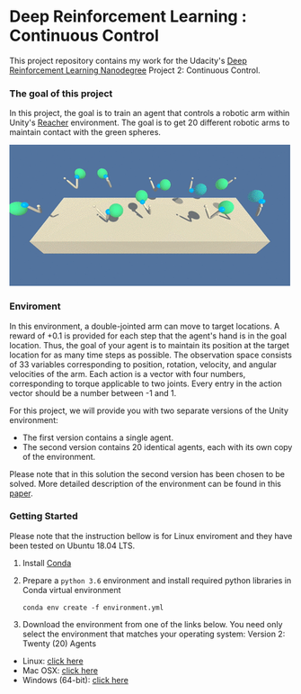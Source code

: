 # Deep Reinforcement Learning : Continuous Control

This project repository contains my work for the Udacity's [Deep Reinforcement Learning Nanodegree](https://www.udacity.com/course/deep-reinforcement-learning-nanodegree--nd893) Project 2: Continuous Control.

### The goal of this project

In this project, the goal is to train an agent that controls a robotic arm within Unity's [Reacher](https://github.com/Unity-Technologies/ml-agents/blob/master/docs/Learning-Environment-Examples.md#reacher) environment. The goal is to get 20 different robotic arms to maintain contact with the green spheres.


![In Project 1, train an agent that controls a robotic arm.](images/reacher_20_u.gif)

### Enviroment 

In this environment, a double-jointed arm can move to target locations. A reward of +0.1 is provided for each step that the agent's hand is in the goal location. Thus, the goal of your agent is to maintain its position at the target location for as many time steps as possible.
The observation space consists of 33 variables corresponding to position, rotation, velocity, and angular velocities of the arm. Each action is a vector with four numbers, corresponding to torque applicable to two joints. Every entry in the action vector should be a number between -1 and 1.

For this project, we will provide you with two separate versions of the Unity environment:

 - The first version contains a single agent.
 - The second version contains 20 identical agents, each with its own copy of the environment.

Please note that in this solution the second version has been chosen to be solved.
More detailed description of the environment can be found in this [paper](https://arxiv.org/pdf/1809.02627.pdf).


### Getting Started
Please note that the instruction bellow is for Linux enviroment and they have been tested on Ubuntu 18.04 LTS.
1. Install [Conda](https://docs.conda.io/projects/conda/en/latest/index.html#)

2. Prepare a `python 3.6` environment and install required python libraries in Conda virtual environment 

	```
	conda env create -f environment.yml
	```
	
3. Download the environment from one of the links below.  You need only select the environment that matches your operating system:
Version 2: Twenty (20) Agents

 - Linux: [click here](https://s3-us-west-1.amazonaws.com/udacity-drlnd/P2/Reacher/Reacher_Linux.zip)
 - Mac OSX: [click here](https://s3-us-west-1.amazonaws.com/udacity-drlnd/P2/Reacher/Reacher.app.zip)
 - Windows (64-bit): [click here](https://s3-us-west-1.amazonaws.com/udacity-drlnd/P2/Reacher/Reacher_Windows_x86_64.zip)
